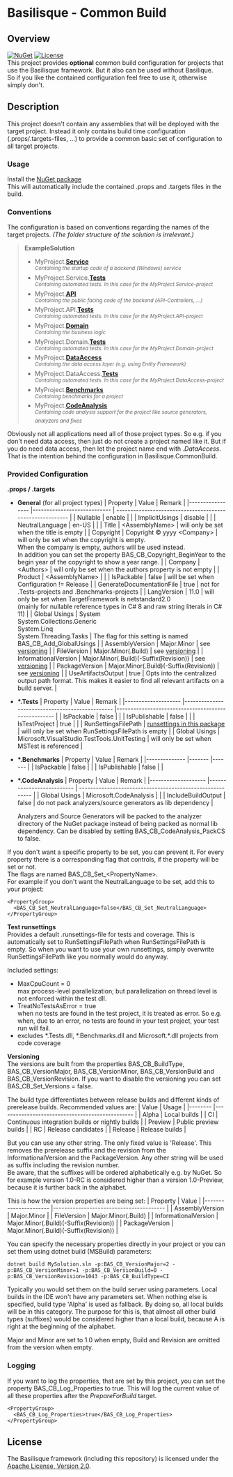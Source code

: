 <!--
   Copyright 2023-2024 Alexander Stärk

   Licensed under the Apache License, Version 2.0 (the "License");
   you may not use this file except in compliance with the License.
   You may obtain a copy of the License at

       http://www.apache.org/licenses/LICENSE-2.0

   Unless required by applicable law or agreed to in writing, software
   distributed under the License is distributed on an "AS IS" BASIS,
   WITHOUT WARRANTIES OR CONDITIONS OF ANY KIND, either express or implied.
   See the License for the specific language governing permissions and
   limitations under the License.
-->
# Basilisque - Common Build

## Overview
[![NuGet](https://img.shields.io/badge/NuGet-latest-blue.svg)](https://www.nuget.org/packages/Basilisque.CommonBuild)
[![License](https://img.shields.io/badge/License-Apache%20License%202.0-red.svg)](LICENSE.txt)  
This project provides __optional__ common build configuration for projects that use the Basilisque framework. But it also can be used without Basilique.  
So if you like the contained configuration feel free to use it, otherwise simply don't.

## Description
This project doesn't contain any assemblies that will be deployed with the target project. Instead it only contains build time configuration (.props/.targets-files, ...) to provide a common basic set of configuration to all target projects.

### Usage
Install the [NuGet package](https://www.nuget.org/packages/Basilisque.CommonBuild)  
This will automatically include the contained .props and .targets files in the build.

### Conventions
The configuration is based on conventions regarding the names of the target projects. _(The folder structure of the solution is irrelevant.)_

>__ExampleSolution__
>- MyProject.[__Service__](#servicesConfig)  
>_<sup>Containing the startup code of a backend (Windows) service<sup>_
>- MyProject.Service.[__Tests__](#testsConfig)  
>_<sup>Containing automated tests. In this case for the MyProject.Service-project<sup>_
>- MyProject.[__API__](#apiConfig)  
>_<sup>Containing the public facing code of the backend (API-Controllers, ...)<sup>_
>- MyProject.API.[__Tests__](#testsConfig)  
>_<sup>Containing automated tests. In this case for the MyProject.API-project<sup>_
>- MyProject.[__Domain__](#domainConfig)  
>_<sup>Containing the business logic<sup>_
>- MyProject.Domain.[__Tests__](#testsConfig)  
>_<sup>Containing automated tests. In this case for the MyProject.Domain-project<sup>_
>- MyProject.[__DataAccess__](#dataAccessConfig)  
>_<sup>Containing the data access layer (e.g. using Entity Framework)<sup>_
>- MyProject.DataAccess.[__Tests__](#testsConfig)  
>_<sup>Containing automated tests. In this case for the MyProject.DataAccess-project<sup>_
>- MyProject.[__Benchmarks__](#benchmarksConfig)  
>_<sup>Containing benchmarks for a project<sup>_
>- MyProject.[__CodeAnalysis__](#codeAnalysisConfig)  
>_<sup>Containing code analysis support for the project like source generators, analyzers and fixes<sup>_

Obviously not all applications need all of those project types. So e.g. if you don't need data access, then just do not create a project named like it. But if you do need data access, then let the project name end with _.DataAccess_. That is the intention behind the configuration in Basilisque.CommonBuild.

### Provided Configuration
__.props / .targets__
- <a name="generalConfig"></a>__General__ (for all project types)
  | Property 	                | Value                       | Remark                                                    |
  |-----------------          |---------------------------- | --------------------------------------------------------- |
  | Nullable                  | enable                      |                                                           |
  | ImplicitUsings            | disable                     |                                                           |
  | NeutralLanguage           | en-US                       |                                                           |
  | Title                     | \<AssemblyName>             | will only be set when the title is empty                  |
  | Copyright                 | Copyright © yyyy \<Company> | will only be set when the copyright is empty.<br/>When the company is empty, authors will be used instead.<br/>In addition you can set the property BAS_CB_Copyright_BeginYear to the begin year of the copyright to show a year range. |
  | Company                   | \<Authors>                  | will only be set when the authors property is not empty   |
  | Product	                  | \<AssemblyName>             |                                                           |
  | IsPackable                | false                       | will be set when Configuration != Release                 |
  | GenerateDocumentationFile | true                        | not for .Tests-projects and .Benchmarks-projects          |
  | LangVersion               | 11.0                        | will only be set when TargetFramework is netstandard2.0<br/>(mainly for nullable reference types in C# 8 and raw string literals in C# 11)   |
  | Global Usings             | System<br/>System.Collections.Generic<br/>System.Linq<br/>System.Threading.Tasks  | The flag for this setting is named BAS_CB_Add_GlobalUsings   |
  | AssemblyVersion           | Major.Minor                 | see [versioning](#versioning)                             |
  | FileVersion               | Major.Minor(.Build)         | see [versioning](#versioning)                             |
  | InformationalVersion      | Major.Minor(.Build)(-Suffix(Revision)) | see [versioning](#versioning)                  |
  | PackageVersion            | Major.Minor(.Build)(-Suffix(Revision)) | see [versioning](#versioning)                  |
  | UseArtifactsOutput        | true                        | Opts into the centralized output path format. This makes it easier to find all relevant artifacts on a build server. |
<!--
- <a name="servicesConfig"></a>__*.Service__
   - ???
- <a name="apiConfig"></a>__*.API__
   - ???
- <a name="domainConfig"></a>__*.Domain__
   - ???
- <a name="dataAccessConfig"></a>__*.DataAccess__
   - ???
-->
- <a name="testsConfig"></a>__*.Tests__
  | Property            | Value                                           | Remark                                              |
  |-------------------- |------------------------------------------------ |---------------------------------------------------- |
  | IsPackable          | false                                           |                                                     |
  | IsPublishable       | false                                           |                                                     |
  | IsTestProject       | true                                            |                                                     |
  | RunSettingsFilePath | [runsettings in this package](#testRunsettings) | will only be set when RunSettingsFilePath is empty  |
  | Global Usings       | Microsoft.VisualStudio.TestTools.UnitTesting    | will only be set when MSTest is referenced          |
- <a name="benchmarksConfig"></a>__*.Benchmarks__
  | Property      | Value  | Remark |
  |-------------- |------- |------- |
  | IsPackable    | false  |        |
  | IsPublishable | false  |        |
- <a name="codeAnalysisConfig"></a>__*.CodeAnalysis__
  | Property 	          | Value                     | Remark                                                    |
  |-------------------- |-------------------------- | --------------------------------------------------------- |
  | Global Usings       | Microsoft.CodeAnalysis    |                                                           |
  | IncludeBuildOutput  | false                     | do not pack analyzers/source generators as lib dependency |

  Analyzers and Source Generators will be packed to the analyzer directory of the NuGet package instead of being packed as normal lib dependency. Can be disabled by setting BAS_CB_CodeAnalysis_PackCS to false.

If you don't want a specific property to be set, you can prevent it. For every property there is a corresponding flag that controls, if the property will be set or not.  
The flags are named BAS_CB_Set_\<PropertyName\>.  
For example if you don't want the NeutralLanguage to be set, add this to your project:

    <PropertyGroup>
      <BAS_CB_Set_NeutralLanguage>false</BAS_CB_Set_NeutralLanguage>
    </PropertyGroup>

<a name="testRunsettings"></a>__Test runsettings__  
Provides a default .runsettings-file for tests and coverage. This is automatically set to RunSettingsFilePath when RunSettingsFilePath is empty. So when you want to use your own runsettings, simply overwrite RunSettingsFilePath like you normally would do anyway.

Included settings:
- MaxCpuCount = 0  
max process-level parallelization; but parallelization on thread level is not enforced within the test dll.
- TreatNoTestsAsError = true  
when no tests are found in the test project, it is treated as error. So e.g. when, due to an error, no tests are found in your test project, your test run will fail.
- excludes \*.Tests.dll, \*.Benchmarks.dll and Microsoft.\*.dll projects from code coverage

<a name="versioning"></a>__Versioning__  
The versions are built from the properties BAS_CB_BuildType, BAS_CB_VersionMajor, BAS_CB_VersionMinor, BAS_CB_VersionBuild and BAS_CB_VersionRevision. If you want to disable the versioning you can set BAS_CB_Set_Versions = false.

The build type differentiates between release builds and different kinds of prerelease builds.
Recommended values are:
| Value   | Usage                                           |
|-------- |------------------------------------------------ |
| Alpha   | Local builds                                    |
| CI      | Continuous integration builds or nightly builds |
| Preview | Public preview builds                           |
| RC      | Release candidates                              |
| Release | Release builds                                  |

But you can use any other string. The only fixed value is 'Release'. This removes the prerelease suffix and the revision from the InformationalVersion and the PackageVersion. Any other string will be used as suffix including the revision number.  
Be aware, that the suffixes will be ordered alphabetically e.g. by NuGet. So for example version 1.0-RC is considered higher than a version 1.0-Preview, because it is further back in the alphabet.

This is how the version properties are being set:
| Property 	            | Value                                   |
|---------------------- |---------------------------------------- |
| AssemblyVersion       | Major.Minor                             |
| FileVersion           | Major.Minor(.Build)                     |
| InformationalVersion  | Major.Minor(.Build)(-Suffix(Revision))  |
| PackageVersion        | Major.Minor(.Build)(-Suffix(Revision))  |

You can specify the necessary properties directly in your project or you can set them using dotnet build (MSBuild) parameters:

    dotnet build MySolution.sln -p:BAS_CB_VersionMajor=2 -p:BAS_CB_VersionMinor=1 -p:BAS_CB_VersionBuild=0 -p:BAS_CB_VersionRevision=1043 -p:BAS_CB_BuildType=CI

Typically you would set them on the build server using parameters. Local builds in the IDE won't have any parameters set.
When nothing else is specified, build type 'Alpha' is used as fallback. By doing so, all local builds will be in this category.
The purpose for this is, that almost all other build types (suffixes) would be considered higher than a local build, because A is right at the beginning of the alphabet.

Major and Minor are set to 1.0 when empty, Build and Revision are omitted from the version when empty.

### Logging
If you want to log the properties, that are set by this project, you can set the property BAS_CB_Log_Properties to true. This will log the current value of all these properties after the _PrepareForBuild_ target.

    <PropertyGroup>
      <BAS_CB_Log_Properties>true</BAS_CB_Log_Properties>
    </PropertyGroup>

## License
The Basilisque framework (including this repository) is licensed under the [Apache License, Version 2.0](LICENSE.txt).